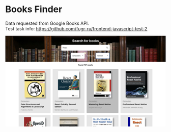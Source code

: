 <h1>Books Finder</h1>

Data requested from Google Books API.
</br>
Test task info: https://github.com/fugr-ru/frontend-javascript-test-2

<img src="./book-finder.png"  alt="page screen">
